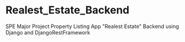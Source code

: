 # Realest_Estate_Backend
SPE Major Project Property Listing App "Realest Estate" Backend using Django and DjangoRestFramework
